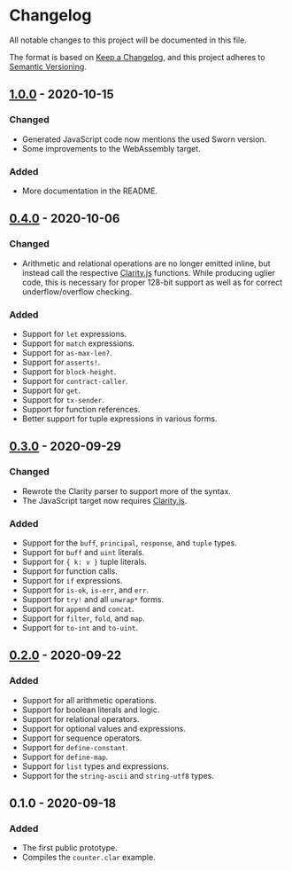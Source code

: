 # Changelog

All notable changes to this project will be documented in this file.

The format is based on [Keep a Changelog](https://keepachangelog.com/en/1.0.0/),
and this project adheres to [Semantic Versioning](https://semver.org/spec/v2.0.0.html).

## [1.0.0] - 2020-10-15

### Changed

- Generated JavaScript code now mentions the used Sworn version.
- Some improvements to the WebAssembly target.

### Added

- More documentation in the README.

## [0.4.0] - 2020-10-06

### Changed

- Arithmetic and relational operations are no longer emitted inline, but instead
  call the respective [Clarity.js] functions. While producing uglier code,
  this is necessary for proper 128-bit support as well as for correct
  underflow/overflow checking.

### Added

- Support for `let` expressions.
- Support for `match` expressions.
- Support for `as-max-len?`.
- Support for `asserts!`.
- Support for `block-height`.
- Support for `contract-caller`.
- Support for `get`.
- Support for `tx-sender`.
- Support for function references.
- Better support for tuple expressions in various forms.

## [0.3.0] - 2020-09-29

### Changed

- Rewrote the Clarity parser to support more of the syntax.
- The JavaScript target now requires [Clarity.js].

### Added

- Support for the `buff`, `principal`, `response`, and `tuple` types.
- Support for `buff` and `uint` literals.
- Support for `{ k: v }` tuple literals.
- Support for function calls.
- Support for `if` expressions.
- Support for `is-ok`, `is-err`, and `err`.
- Support for `try!` and all `unwrap*` forms.
- Support for `append` and `concat`.
- Support for `filter`, `fold`, and `map`.
- Support for `to-int` and `to-uint`.

## [0.2.0] - 2020-09-22

### Added

- Support for all arithmetic operations.
- Support for boolean literals and logic.
- Support for relational operators.
- Support for optional values and expressions.
- Support for sequence operators.
- Support for `define-constant`.
- Support for `define-map`.
- Support for `list` types and expressions.
- Support for the `string-ascii` and `string-utf8` types.

## 0.1.0 - 2020-09-18

### Added

- The first public prototype.
- Compiles the `counter.clar` example.

[1.0.0]: https://github.com/weavery/sworn/compare/0.4.0...1.0.0
[0.4.0]: https://github.com/weavery/sworn/compare/0.3.0...0.4.0
[0.3.0]: https://github.com/weavery/sworn/compare/0.2.0...0.3.0
[0.2.0]: https://github.com/weavery/sworn/compare/0.1.0...0.2.0

[Clarity.js]: https://github.com/weavery/clarity.js
